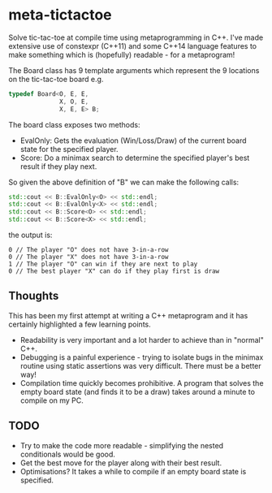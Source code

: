 # meta-tictactoe
Solve tic-tac-toe at compile time using metaprogramming in C++. I've made extensive use of constexpr (C++11) and some C++14 language features to make something which is (hopefully) readable - for a metaprogram!

The Board class has 9 template arguments which represent the 9 locations on the tic-tac-toe board e.g.

```c++
typedef Board<O, E, E,
              X, O, E,
              X, E, E> B;
```

The board class exposes two methods:
* EvalOnly: Gets the evaluation (Win/Loss/Draw) of the current board state for the specified player.
* Score: Do a minimax search to determine the specified player's best result if they play next.

So given the above definition of "B" we can make the following calls:

```c++
std::cout << B::EvalOnly<O> << std::endl;
std::cout << B::EvalOnly<X> << std::endl;
std::cout << B::Score<O> << std::endl;
std::cout << B::Score<X> << std::endl;
```
the output is:

```
0 // The player "O" does not have 3-in-a-row
0 // The player "X" does not have 3-in-a-row
1 // The player "O" can win if they are next to play
0 // The best player "X" can do if they play first is draw
```

## Thoughts
This has been my first attempt at writing a C++ metaprogram and it has certainly highlighted a few learning points.
* Readability is very important and a lot harder to achieve than in "normal" C++.
* Debugging is a painful experience - trying to isolate bugs in the minimax routine using static assertions was very difficult. There must be a better way!
* Compilation time quickly becomes prohibitive. A program that solves the empty board state (and finds it to be a draw) takes around a minute to compile on my PC.

## TODO
* Try to make the code more readable - simplifying the nested conditionals would be good.
* Get the best move for the player along with their best result.
* Optimisations? It takes a while to compile if an empty board state is specified.
